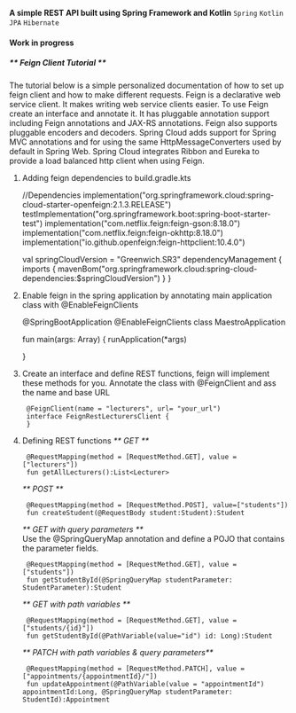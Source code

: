 **A simple REST API built using Spring Framework and Kotlin**
`Spring` `Kotlin` `JPA` `Hibernate`
#### Work in progress

##### ** Feign Client Tutorial **

The tutorial below is a simple personalized documentation of how to set up feign client and how to make different requests.
Feign is a declarative web service client. It makes writing web service clients easier. To use Feign create an interface and annotate it. It has pluggable annotation support including Feign annotations and JAX-RS annotations. Feign also supports pluggable encoders and decoders. Spring Cloud adds support for Spring MVC annotations and for using the same HttpMessageConverters used by default in Spring Web. Spring Cloud integrates Ribbon and Eureka to provide a load balanced http client when using Feign.

1. Adding feign dependencies to build.gradle.kts
    

    //Dependencies
    implementation("org.springframework.cloud:spring-cloud-starter-openfeign:2.1.3.RELEASE")
    testImplementation("org.springframework.boot:spring-boot-starter-test")
    implementation("com.netflix.feign:feign-gson:8.18.0")
    implementation("com.netflix.feign:feign-okhttp:8.18.0")
    implementation("io.github.openfeign:feign-httpclient:10.4.0")
    
    val springCloudVersion = "Greenwich.SR3"
    dependencyManagement {
        imports {
            mavenBom("org.springframework.cloud:spring-cloud-dependencies:$springCloudVersion")
        }
    } 
    
 2. Enable feign in the spring application by annotating main application class with @EnableFeignClients
        
        
    @SpringBootApplication
    @EnableFeignClients
    class MaestroApplication
    
    fun main(args: Array<String>) {
        runApplication<MaestroApplication>(*args)
    
    }
    
3. Create an interface and define REST functions, feign will implement these methods for you. Annotate the class with @FeignClient and ass the name and base URL
    
        @FeignClient(name = "lecturers", url= "your_url")
        interface FeignRestLecturersClient {
        }

4. Defining REST functions
    _** GET **_
        
        @RequestMapping(method = [RequestMethod.GET], value = ["lecturers"])
        fun getAllLecturers():List<Lecturer>
         
     _** POST **_  
       
        @RequestMapping(method = [RequestMethod.POST], value=["students"])
        fun createStudent(@RequestBody student:Student):Student
      
      _** GET with query parameters **_    
        Use the @SpringQueryMap annotation and define a POJO that contains the parameter fields.
        
        @RequestMapping(method = [RequestMethod.GET], value = ["students"])
        fun getStudentById(@SpringQueryMap studentParameter: StudentParameter):Student
      
      _** GET with path variables **_   
      
        @RequestMapping(method = [RequestMethod.GET], value = ["students/{id}"])
        fun getStudentById(@PathVariable(value="id") id: Long):Student
        
    _** PATCH with path variables & query parameters**_ 
        
        @RequestMapping(method = [RequestMethod.PATCH], value = ["appointments/{appointmentId}/"])
        fun updateAppointment(@PathVariable(value = "appointmentId") appointmentId:Long, @SpringQueryMap studentParameter: StudentId):Appointment
      